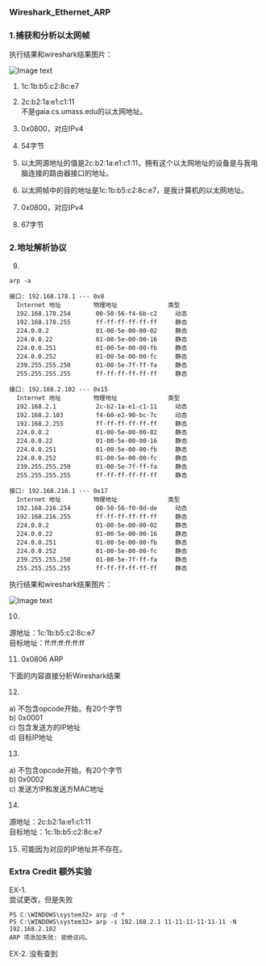 ### Wireshark_Ethernet_ARP  

### 1.捕获和分析以太网帧  

执行结果和wireshark结果图片：  

![Image text](计算机网络/Computer-Network-A-Top-Down-Approach-Answer-master/Chapter-5/Wireshark_Ethernet_ARP/pic1.png)  

1. 1c:1b:b5:c2:8c:e7  

2. 2c:b2:1a:e1:c1:11  
不是gaia.cs.umass.edu的以太网地址。  

3. 0x0800，对应IPv4  

4. 54字节  

5. 以太网源地址的值是2c:b2:1a:e1:c1:11，拥有这个以太网地址的设备是与我电脑连接的路由器接口的地址。  

6. 以太网帧中的目的地址是1c:1b:b5:c2:8c:e7，是我计算机的以太网地址。  

7. 0x0800，对应IPv4  

8. 67字节  

### 2.地址解析协议  

9.  
```
arp -a

接口: 192.168.178.1 --- 0x8
  Internet 地址         物理地址              类型
  192.168.178.254       00-50-56-f4-6b-c2     动态
  192.168.178.255       ff-ff-ff-ff-ff-ff     静态
  224.0.0.2             01-00-5e-00-00-02     静态
  224.0.0.22            01-00-5e-00-00-16     静态
  224.0.0.251           01-00-5e-00-00-fb     静态
  224.0.0.252           01-00-5e-00-00-fc     静态
  239.255.255.250       01-00-5e-7f-ff-fa     静态
  255.255.255.255       ff-ff-ff-ff-ff-ff     静态

接口: 192.168.2.102 --- 0x15
  Internet 地址         物理地址              类型
  192.168.2.1           2c-b2-1a-e1-c1-11     动态
  192.168.2.103         f4-60-e2-90-bc-7c     动态
  192.168.2.255         ff-ff-ff-ff-ff-ff     静态
  224.0.0.2             01-00-5e-00-00-02     静态
  224.0.0.22            01-00-5e-00-00-16     静态
  224.0.0.251           01-00-5e-00-00-fb     静态
  224.0.0.252           01-00-5e-00-00-fc     静态
  239.255.255.250       01-00-5e-7f-ff-fa     静态
  255.255.255.255       ff-ff-ff-ff-ff-ff     静态

接口: 192.168.216.1 --- 0x17
  Internet 地址         物理地址              类型
  192.168.216.254       00-50-56-f0-0d-de     动态
  192.168.216.255       ff-ff-ff-ff-ff-ff     静态
  224.0.0.2             01-00-5e-00-00-02     静态
  224.0.0.22            01-00-5e-00-00-16     静态
  224.0.0.251           01-00-5e-00-00-fb     静态
  224.0.0.252           01-00-5e-00-00-fc     静态
  239.255.255.250       01-00-5e-7f-ff-fa     静态
  255.255.255.255       ff-ff-ff-ff-ff-ff     静态
```

执行结果和wireshark结果图片：  

![Image text](计算机网络/Computer-Network-A-Top-Down-Approach-Answer-master/Chapter-5/Wireshark_Ethernet_ARP/pic2.png)  

10.  
源地址：1c:1b:b5:c2:8c:e7  
目标地址：ff:ff:ff:ff:ff:ff  

11. 0x0806 ARP  

下面的内容直接分析Wireshark结果  

12.  
a) 不包含opcode开始，有20个字节  
b) 0x0001  
c) 包含发送方的IP地址  
d) 目标IP地址  

13. 
a) 不包含opcode开始，有20个字节  
b) 0x0002  
c) 发送方IP和发送方MAC地址  

14. 
源地址：2c:b2:1a:e1:c1:11  
目标地址：1c:1b:b5:c2:8c:e7  

15. 可能因为对应的IP地址并不存在。  

### Extra Credit 额外实验  

EX-1.  
尝试更改，但是失败  
```
PS C:\WINDOWS\system32> arp -d *
PS C:\WINDOWS\system32> arp -s 192.168.2.1 11-11-11-11-11-11 -N 192.168.2.102
ARP 项添加失败: 拒绝访问。
```

EX-2. 没有查到  
